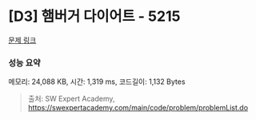 # [D3] 햄버거 다이어트 - 5215 

[문제 링크](https://swexpertacademy.com/main/code/problem/problemDetail.do?contestProbId=AWT-lPB6dHUDFAVT) 

### 성능 요약

메모리: 24,088 KB, 시간: 1,319 ms, 코드길이: 1,132 Bytes



> 출처: SW Expert Academy, https://swexpertacademy.com/main/code/problem/problemList.do